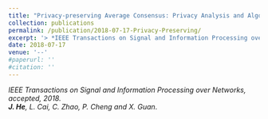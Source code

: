 ```yaml
---
title: "Privacy-preserving Average Consensus: Privacy Analysis and Algorithm Design."
collection: publications
permalink: /publication/2018-07-17-Privacy-Preserving/
excerpt: '> *IEEE Transactions on Signal and Information Processing over Networks, accepted, 2018.*<br>***J. He**, L. Cai, C. Zhao, P. Cheng and X. Guan*.'
date: 2018-07-17
venue: '--'
#paperurl: ''
#citation: ''
---
```

*IEEE Transactions on Signal and Information Processing over Networks, accepted, 2018.*  
***J. He**, L. Cai, C. Zhao, P. Cheng and X. Guan*.